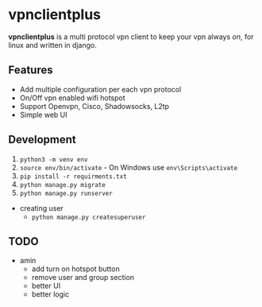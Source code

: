 # vpnclientplus
**vpnclientplus** is a multi protocol vpn client to keep your vpn always *on*, for linux and written in django.

## Features
- Add multiple configuration per each vpn protocol
- On/Off vpn enabled wifi hotspot
- Support Openvpn, Cisco, Shadowsocks, L2tp
- Simple web UI

## Development
1. `python3 -m venv env`
2. `source env/bin/activate` - On Windows use `env\Scripts\activate`
3. `pip install -r requirments.txt`
4. `python manage.py migrate`
5. `python manage.py runserver`

- creating user
  - `python manage.py createsuperuser`

## TODO
- amin
  - add turn on hotspot button
  - remove user and group section
  - better UI
  - better logic
